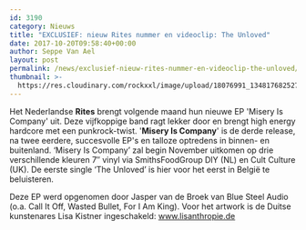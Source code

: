 ```yaml
---
id: 3190
category: Nieuws
title: "EXCLUSIEF: nieuw Rites nummer en videoclip: The Unloved"
date: 2017-10-20T09:58:40+00:00
author: Seppe Van Ael
layout: post
permalink: /news/exclusief-nieuw-rites-nummer-en-videoclip-the-unloved/
thumbnail: >-
  https://res.cloudinary.com/rockxxl/image/upload/18076991_1348176825271140_8164466242720883800_o.jpg
---
```

Het Nederlandse **Rites** brengt volgende maand hun nieuwe EP 'Misery Is Company' uit. Deze vijfkoppige band ragt lekker door en brengt high energy hardcore met een punkrock-twist. '**Misery Is Company**' is de derde release, na twee eerdere, succesvolle EP's en talloze optredens in binnen- en buitenland. ‘Misery Is Company’ zal begin November uitkomen op drie verschillende kleuren 7&#8243; vinyl via SmithsFoodGroup DIY (NL) en Cult Culture (UK). De eerste single ‘The Unloved’ is hier voor het eerst in België te beluisteren.

Deze EP werd opgenomen door Jasper van de Broek van Blue Steel Audio (o.a. Call It Off, Wasted Bullet, For I Am King). Voor het artwork is de Duitse kunstenares Lisa Kistner ingeschakeld: <a href="https://l.facebook.com/l.php?u=http%3A%2F%2Fwww.lisanthropie.de%2F&h=ATOeSqrrSZlMpRqWoWD-vu33Ndz937crNGEIVoVX9JA2I0ri22s5iDgmsmJXppHP1KSmbRM2TLNHql2sijQLjNtlPxWNZXACtKYDszRUQNXoc1fsF43YtXDiXOP11rAKb6q0iwy0PV0" target="_blank" rel="nofollow noopener">www.lisanthropie.de</a>
